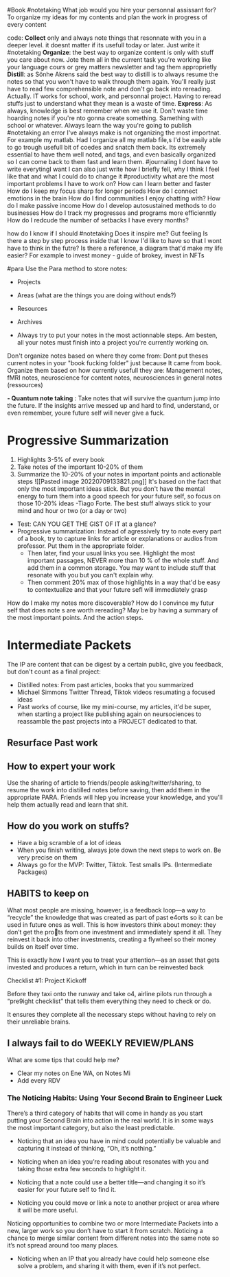 #Book 
 #notetaking
	 What  job would you hire your personnal assissant for? 
		 To organize my ideas for my contents and plan the work in progress of every content


code: **Collect** only and always note things that resonnate with you in a deeper level. it doesnt matter if its usefull today or later. Just write it #notetaking 
	**Organize**: the best way to organize content is only with stuff  you care about now. Jote them all in the current task you're working  like your language cours or grey matters newsletter and tag them approprietly
**Distill**: as Sönhe Akrens said the best way to distill is to always resume the notes so that you won't have to walk through them again. You'll really just have to read few comprehensible note and don't go back into rereading. Actually. IT works for school, work, and personnal project. Having to reread stuffs just to understand what they mean is a waste of time. 
**Express**: As always, knowledge is best remember when we use it. Don't waste time hoarding notes if you're nto gonna create something. Samething with school or whatever. Always learn the way you're going to publish
#notetaking an error I've always make is not organizing the most importnat. For example my matlab. Had I organize  all my matlab file,s I'd be easily able to go trough usefull bit of coedes and snatch them back. Its extremely essential to have them well noted, and tags, and even basically organized so I can come back to them fast and learn them.
	#journaling I dont have to write everytingI want I can also just write how I briefly fell, why  I think I feel like that and what I could do to change it
	#productivity what are the most important problems I have to work on?
		How can I learn better and faster
		How do I keep my focus sharp for longer periods
		How do I connect emotions in the brain
		How do I find communities I enjoy chatting with?
		How do I make passive income
		How do I develop autosustained methods to do businesses
		How do I track my progresses and programs more efficienntly
		How do I redcude the number of setbacks I have every months?


how do I know if I should #notetaking 
	Does it inspire me? Gut feeling
	Is there a step by step process inside that I know I'd like to have so that I wont have to think in the futre? Is there a reference, a diagram that'd make my life easier?
		For example to invest money - guide of brokey, invest in NFTs

#para Use the Para method to store notes:
- Projects
- Areas (what are the things you are doing without ends?)
- Resources
- Archives

- Always try to put your notes in the most actionnable steps. Am besten, all your notes must finish into a project you're currently working on. 

Don't organize notes based on where they come from: Dont put theses current notes in your  "book fucking folder" just because It came from book. Organize them based on how currently usefull they are: Management notes, fMRI notes, neuroscience for content notes, neurosciences in general notes (ressources)

**- Quantum note taking** : Take notes that will survive the quantum jump into the future. If the insights arrive messed up and hard to find, understand, or even remember, youre future self will never give a fuck. 

# Progressive Summarization
1. Highlights 3-5% of every book
2. Take notes of the important 10-20% of them
3. Summarize the 10-20% of your notes in important points and actionable steps
![[Pasted image 20220709133821.png]]
It's based on the fact that only the most important ideas stick. But you don't have the mental energy to turn them into a good speech  for your future self, so focus on those 10-20% ideas 
-Tiago Forte. The best stuff always stick to your mind and hour or two (or a day or two)
- Test: CAN YOU GET THE GIST OF IT at a glance?
- Progressive summarization: Instead of agressively try to note every part of a book, try to capture links for article or explanations or audios from professor. Put them in the appropriate folder. 
	- Then later, find your usual links you see. Highlight the most important passages, NEVER more than 10 % of the whole stuff. And add them in a common storage. You may want to include stuff that resonate with you but you can't explain why. 
	- Then comment 20% max of those highlights in a way that'd be easy to contextualize and that your future sefl will immediately grasp

How do I make my notes more discoverable? How do I convince my futur self that does note s are worth rereading? May be by having a summary of the most important points. And the action steps. 


# Intermediate Packets
The IP are content that can be digest by a certain public, give you feedback, but don't count as a final project:
- Distilled notes: From past articles, books that you summarized
- Michael Simmons Twitter Thread, Tiktok videos resumating a focused ideas
- Past works of course, like my mini-course, my articles, it'd be super, when starting a project like publishing again on neursociences to reassamble the past projects into a PROJECT dedicated to that. 
## Resurface Past work
## How to expert your work
Use the sharing of article to friends/people asking/twitter/sharing, to resume the work into distilled notes before saving, then add them in the appropriate PARA. Friends will hlep you increase your knowledge, and you'll help them actually read and learn that shit.
 ### 
 
 
 
 ## How do you work on stuffs?
 


 - Have a big scramble of a lot of ideas
 - When you finish writing, always jote down the next steps to work on. Be very precise on them
 - Always go for the MVP: Twitter, Tiktok. Test smalls IPs. (Intermediate Packages)

## HABITS to keep on
What most people are missing, however, is a feedback loop—a way to “recycle” the knowledge that was created as part of past e4orts so it can be used in future ones as well. This is how investors think about money: they don’t get the prots from one investment and immediately spend it all.
They reinvest it back into other investments, creating a flywheel so their money builds on itself over time.

This is exactly how I want you to treat your attention—as an asset that gets invested and produces a return, which in turn can be reinvested back

Checklist #1: Project Kickoff

Before they taxi onto the runway and take o4, airline pilots run through a “pre9ight checklist” that tells them everything they need to check or do.

It ensures they complete all the necessary steps without having to rely on their unreliable brains.


## I always fail to do WEEKLY REVIEW/PLANS
What are some tips that could help me?
- Clear my notes on Ene WA, on Notes Mi
- Add every RDV


### The Noticing Habits: Using Your Second Brain to Engineer Luck

There’s a third category of habits that will come in handy as you start putting your Second Brain into action in the real world. It is in some ways the most important category, but also the least predictable.



- Noticing that an idea you have in mind could potentially be valuable and capturing it instead of thinking, “Oh, it’s nothing.”

- Noticing when an idea you’re reading about resonates with you and taking those extra few seconds to highlight it.

- Noticing that a note could use a better title—and changing it so it’s easier for your future self to find it.

- Noticing you could move or link a note to another project or area where it will be more useful.

Noticing opportunities to combine two or more Intermediate Packets into a new, larger work so you don’t have to start it from scratch.
Noticing a chance to merge similar content from different notes into the same note so it’s not spread around too many places.

- Noticing when an IP that you already have could help someone else solve a problem, and sharing it with them, even if it’s not perfect.



